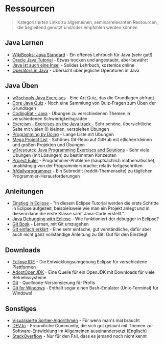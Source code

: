 # Ressourcen
> Kategorisierten Links zu allgemeinen, seminarrelevanten Ressourcen, die begleitend genutzt und/oder empfohlen werden können

## Java Lernen
- [WikiBooks: Java Standard](https://de.wikibooks.org/wiki/Java_Standard) - Ein offenes Lehrbuch für Java (sehr gut!)
- [Oracle Java Tutorial](https://docs.oracle.com/javase/tutorial/java/) - Etwas trocken und angestaubt, aber bewährt
- [Java ist auch eine Insel](http://openbook.rheinwerk-verlag.de/javainsel/) - Solides Lehrbuch, kostenlos online
- [Operators in Java](https://www.codejava.net/java-core/the-java-language/summary-of-operators-in-java-with-examples) - Übersicht über jegliche Operatoren in Java


## Java Üben
- [w3schools Java Exercises](https://www.w3schools.com/java/java_exercises.asp) - Eine Art Quiz, das die Grundlagen abfragt
- [Core Java Quiz](https://www.javatpoint.com/core-java-quiz) - Noch eine Sammlung von Quiz-Fragen zum Üben der Grundlagen
- [CodingBat - Java](https://codingbat.com/java) - Übungen zu verschiedenen Themen in verschiedenen Schwierigkeitsgraden
- [Exercism - Exercises on the Java track](https://exercism.io/tracks/java/exercises) - Sehr schöne, übersichtliche Seite mit vielen (!) kleinen, verspielten Übungen
- [Programming by Doing](http://www.programmingbydoing.com/) - Lange Liste mit Übungen
- [Mega Project List](https://github.com/karan/Projects) - Schönes Git-Repo auf GitHub mit etlichen kleinen und großen Projekten und Übungen
- [w3resource Java Programming Exercises and Solutions](https://www.w3resource.com/java-exercises/) - Sehr viele Übungen (mit Lösungen) zu bestimmten Konzepten
- [Project Euler](https://projecteuler.net/) - Programmier-Probleme (hauptsächlich mathematische); unabhängig von der Programmiersprache; relativ fortgeschritten
- [/r/dailyprogrammer](https://www.reddit.com/r/dailyprogrammer/) - Ein Subreddit (reddit-Themenseite) zu täglichen Programmier-Herausforderungen


## Anleitungen
- [Einstieg in Eclipse](http://www.java-programmieren.com/eclipse-erste-schritte.php) - "In diesem Eclipse Tutorial werden die erste Schritte in Eclipse aufgezeit, beispielsweie wie man ein Projekt anlegt und in diesem dann die erste Klasse samt Java-Code erstellt."
- [Java Debugging with Eclipse](https://www.vogella.com/tutorials/EclipseDebugging/article.html) - Wie funktioniert der debugger in Eclipse?
- [Git Book](https://git-scm.com/book/de/v2) - Lernen, mit Git umzugehen
- [Git einfach erklärt](https://rogerdudler.github.io/git-guide/index.de.html) - Eine sehr einfache, gut verständliche, dafür aber auch nicht ganz vollständige Anleitung zu Git. Gut für den Einstieg!


## Downloads
- [Eclipse IDE](https://www.eclipse.org/downloads/packages/release/2019-09/r/eclipse-ide-java-developers) - Die Entwicklungsumgebung Eclipse für verschiedene Plattformen
- [AdoptOpenJDK](https://adoptopenjdk.net/releases.html) - Eine Quelle für ein OpenJDK mit Downloads für viele Betriebssysteme
- [Git](https://git-scm.com/downloads) - Quellcode-Versionsierung für Profis
- [Git for Windows](https://gitforwindows.org/) - Enthält sogar einen Bash-Emulator (Unix-Terminal) für Windows!


## Sonstiges
- [Visualisierte Sortier-Algorithmen](https://www.toptal.com/developers/sorting-algorithms) - Für wenn man's mal braucht
- [DEV.to](https://dev.to/) - Freundliche Community, die sich gut gelaunt mit Themen zur Software-Entwicklung im Allgemeinen auseinandersetzt (Englisch)
- [StackOverflow](https://stackoverflow.com/) - Nur für den Fall, dass es jemand noch nicht kennt